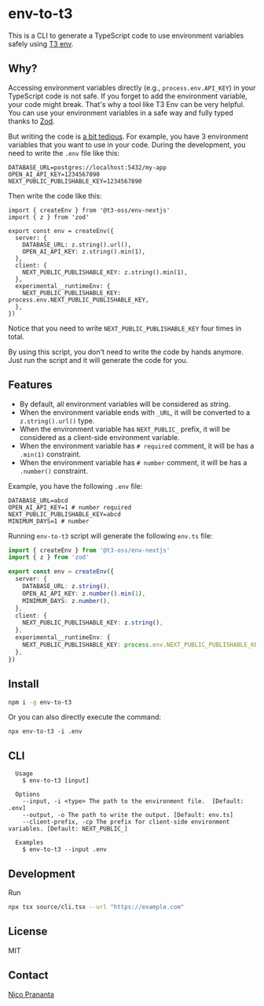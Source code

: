# env-to-t3

This is a CLI to generate a TypeScript code to use environment variables safely using [T3 env](https://env.t3.gg).

## Why?

Accessing environment variables directly (e.g., `process.env.API_KEY`) in your TypeScript code is not safe. If you forget to add the environment variable, your code might break. That's why a tool like T3 Env can be very helpful. You can use your environment variables in a safe way and fully typed thanks to [Zod](https://zod.dev).

But writing the code is [a bit tedious](https://env.t3.gg/docs/nextjs#create-your-schema). For example, you have 3 environment variables that you want to use in your code. During the development, you need to write the `.env` file like this:

```
DATABASE_URL=postgres://localhost:5432/my-app
OPEN_AI_API_KEY=1234567890
NEXT_PUBLIC_PUBLISHABLE_KEY=1234567890
```

Then write the code like this:

```tsx
import { createEnv } from '@t3-oss/env-nextjs'
import { z } from 'zod'

export const env = createEnv({
  server: {
    DATABASE_URL: z.string().url(),
    OPEN_AI_API_KEY: z.string().min(1),
  },
  client: {
    NEXT_PUBLIC_PUBLISHABLE_KEY: z.string().min(1),
  },
  experimental__runtimeEnv: {
    NEXT_PUBLIC_PUBLISHABLE_KEY: process.env.NEXT_PUBLIC_PUBLISHABLE_KEY,
  },
})
```

Notice that you need to write `NEXT_PUBLIC_PUBLISHABLE_KEY` four times in total.

By using this script, you don't need to write the code by hands anymore. Just run the script and it will generate the code for you.

## Features

- By default, all environment variables will be considered as string.
- When the environment variable ends with `_URL`, it will be converted to a `z.string().url()` type.
- When the environment variable has `NEXT_PUBLIC_` prefix, it will be considered as a client-side environment variable.
- When the environment variable has `# required` comment, it will be has a `.min(1)` constraint.
- When the environment variable has `# number` comment, it will be has a `.number()` constraint.

Example, you have the following `.env` file:

```env
DATABASE_URL=abcd
OPEN_AI_API_KEY=1 # number required
NEXT_PUBLIC_PUBLISHABLE_KEY=abcd
MINIMUM_DAYS=1 # number
```

Running `env-to-t3` script will generate the following `env.ts` file:

```typescript
import { createEnv } from '@t3-oss/env-nextjs'
import { z } from 'zod'

export const env = createEnv({
  server: {
    DATABASE_URL: z.string(),
    OPEN_AI_API_KEY: z.number().min(1),
    MINIMUM_DAYS: z.number(),
  },
  client: {
    NEXT_PUBLIC_PUBLISHABLE_KEY: z.string(),
  },
  experimental__runtimeEnv: {
    NEXT_PUBLIC_PUBLISHABLE_KEY: process.env.NEXT_PUBLIC_PUBLISHABLE_KEY,
  },
})
```

## Install

```bash
npm i -g env-to-t3
```

Or you can also directly execute the command:

```shell
npx env-to-t3 -i .env
```

## CLI

```
  Usage
    $ env-to-t3 [input]

  Options
    --input, -i <type> The path to the environment file.  [Default: .env]
    --output, -o The path to write the output. [Default: env.ts]
    --client-prefix, -cp The prefix for client-side environment variables. [Default: NEXT_PUBLIC_]

  Examples
    $ env-to-t3 --input .env
```

## Development

Run

```bash
npx tsx source/cli.tsx --url "https://example.com"
```

## License

MIT

## Contact

[Nico Prananta](https://twitter.com/2co_p)
